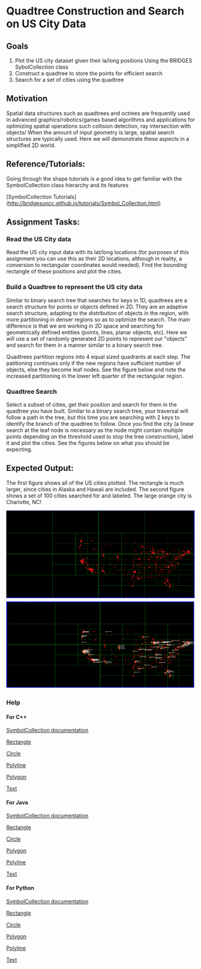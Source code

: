Quadtree Construction and Search on US City Data
================================================

Goals
-----

 1. Plot the US city dataset  given their la/long positions Using the 
	BRIDGES SybolCollection class
 2. Construct a quadtree to store the points for efficient search
 3. Search for a set of cities using the quadtree

Motivation
----------
 Spatial data structures such as quadtrees and octrees  are frequently 
 used in advanced graphics/robotics/games based  algorithms and 
 applications  for optimizing spatial operations such collision detection, 
 ray intersection with objects/ When the amount of input geometry is 
 large, spatial search structures are typically used. Here we will 
 demonstrate these aspects in a simplified 2D world.

Reference/Tutorials:
--------------------
Going through the shape tutorials is a good idea to get familiar with
the SymbolCollection class hierarchy and its features 

[SymbolCollection Tutorials]
(http://bridgesuncc.github.io/tutorials/Symbol_Collection.html)

Assignment Tasks:
--------------------

### Read the US City data

Read the US city input data with its lat/long locations (for purposes
of this assignment you can use this as their 2D locations, although in
reality, a conversion to rectangular coordinates would needed). Find the
bounding rectangle of these positions and plot the cities.


###  Build a Quadtree to represent the US city data

Similar to binary search tree that searches for keys in 1D, 
quadtrees are a search structure for points or objects defined in 2D. 
They are an adaptive search structure, adapting to the distribution of 
objects in the region, with more partitioning in denser regions so as 
to optimize the search. The main difference is that we are working in 
2D space and searching for geometrically defined entities (points, lines, 
planar objects, etc). Here  we will use a set of randomly generated 2D points 
to represent our "objects" and search for them in a manner similar to a 
binary search tree.

Quadtrees partition regions into 4 equal sized quadrants at each step. The patitioning continues only if the new regions have sufficient number of objects, 
else they become leaf nodes. See the figure below and note the increased
partitioning in the lower left quarter of the  rectangular region.

###  Quadtree Search
Select a subset of cities, get their position and search for them in the
quadtree you have built. Similar to a binary search tree, your traversal will
follow a path in the tree, but this time you are searching with 2 keys to
identify the branch of the quadtree to follow. Once you find the city (a 
linear search at the leaf node is necessary as the node might contain 
multiple points depending on the threshold used to stop the tree 
construction), label it and plot the cities. See the figures below on what you should be expecting.


Expected Output:
----------------
The first figure shows all of the US cities plotted. The rectangle is much
larger, since cities in Alaska and Hawaii are included. The second figure shows a set of 100 cities searched for and labeled.  The large orange city is Charlotte, NC!

![Quadtree with all US Cities plotted](figures/qtree1.png)
![Quadtree Search for 100 cities](figures/qtree2.png)


### Help
#### For C++
[SymbolCollection documentation](https://bridgesuncc.github.io/doc/cxx-api/current/html/classbridges_1_1datastructure_1_1_symbol_collection.html)

[Rectangle](https://bridgesuncc.github.io/doc/cxx-api/current/html/classbridges_1_1datastructure_1_1_rectangle.html)

[Circle](https://bridgesuncc.github.io/doc/cxx-api/current/html/classbridges_1_1datastructure_1_1_circle.html)

[Polyline](https://bridgesuncc.github.io/doc/cxx-api/current/html/classbridges_1_1datastructure_1_1_polyline.html)

[Polygon](https://bridgesuncc.github.io/doc/cxx-api/current/html/classbridges_1_1datastructure_1_1_polygon.html)

[Text](http://bridgesuncc.github.io/doc/cxx-api/current/html/classbridges_1_1datastructure_1_1_text.html)

#### For Java
[SymbolCollection documentation](https://bridgesuncc.github.io/doc/java-api/current/html/classbridges_1_1base_1_1_symbol_collection.html)

[Rectangle](http://bridgesuncc.github.io/doc/java-api/current/html/classbridges_1_1base_1_1_rectangle.html)

[Circle](http://bridgesuncc.github.io/doc/java-api/current/html/classbridges_1_1base_1_1_circle.html)

[Polygon](http://bridgesuncc.github.io/doc/java-api/current/html/classbridges_1_1base_1_1_polygon.html)

[Polyline](http://bridgesuncc.github.io/doc/java-api/current/html/classbridges_1_1base_1_1_polyline.html)

[Text](http://bridgesuncc.github.io/doc/java-api/current/html/classbridges_1_1base_1_1_text.html)

#### For Python
[SymbolCollection documentation](https://bridgesuncc.github.io/doc/python-api/current/html/classbridges_1_1symbol__collection_1_1_symbol_collection.html)

[Rectangle](http://bridgesuncc.github.io/doc/python-api/current/html/classbridges_1_1rectangle_1_1_rectangle.html)

[Circle](http://bridgesuncc.github.io/doc/python-api/current/html/classbridges_1_1circle_1_1_circle.html)

[Polygon](http://bridgesuncc.github.io/doc/python-api/current/html/classbridges_1_1polygon_1_1_polygon.html)

[Polyline](http://bridgesuncc.github.io/doc/python-api/current/html/classbridges_1_1polyline_1_1_polyline.html)

[Text](http://bridgesuncc.github.io/doc/python-api/current/html/classbridges_1_1text_1_1_text.html)
